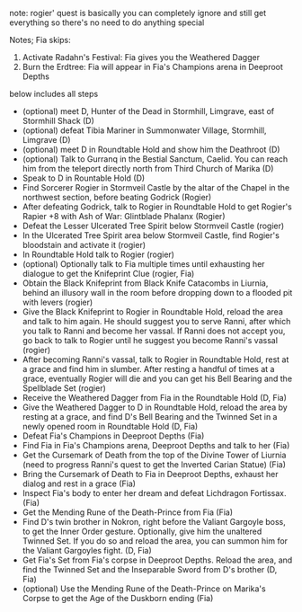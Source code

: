 note: rogier' quest is basically you can completely ignore and still get everything so there's no need to do anything special

Notes; Fia skips:

1) Activate Radahn's Festival: Fia gives you the Weathered Dagger
2) Burn the Erdtree: Fia will appear in Fia's Champions arena in Deeproot Depths

below includes all steps

- (optional) meet D, Hunter of the Dead in Stormhill, Limgrave, east of Stormhill Shack (D)
- (optional) defeat Tibia Mariner in Summonwater Village, Stormhill, Limgrave (D)
- (optional) meet D in Roundtable Hold and show him the Deathroot (D)
- (optional) Talk to Gurranq in the Bestial Sanctum, Caelid. You can reach him from the teleport directly north from Third Church of Marika (D)
- Speak to D in Rountable Hold (D)
- Find Sorcerer Rogier in Stormveil Castle by the altar of the Chapel in the northwest section, before beating Godrick (Rogier)
- After defeating Godrick, talk to Rogier in Roundtable Hold to get Rogier's Rapier +8 with Ash of War: Glintblade Phalanx (Rogier)
- Defeat the Lesser Ulcerated Tree Spirit below Stormveil Castle (rogier)
- In the Ulcerated Tree Spirit area below Stormveil Castle, find Rogier's bloodstain and activate it (rogier)
- In Roundtable Hold talk to Rogier (rogier)
- (optional) Optionally talk to Fia multiple times until exhausting her dialogue to get the Knifeprint Clue (rogier, Fia)
- Obtain the Black Knifeprint from Black Knife Catacombs in Liurnia, behind an illusory wall in the room before dropping down to a flooded pit with levers (rogier)
- Give the Black Knifeprint to Rogier in Roundtable Hold, reload the area and talk to him again. He should suggest you to serve Ranni, after which you talk to Ranni and become her vassal. If Ranni does not accept you, go back to talk to Rogier until he suggest you become Ranni's vassal (rogier)
- After becoming Ranni's vassal, talk to Rogier in Roundtable Hold, rest at a grace and find him in slumber. After resting a handful of times at a grace, eventually Rogier will die and you can get his Bell Bearing and the Spellblade Set (rogier)
- Receive the Weathered Dagger from Fia in the Roundtable Hold (D, Fia)
- Give the Weathered Dagger to D in Roundtable Hold, reload the area by resting at a grace, and find D's Bell Bearing and the Twinned Set in a newly opened room in Roundtable Hold (D, Fia)
- Defeat Fia's Champions in Deeproot Depths (Fia)
- Find Fia in Fia's Champions arena, Deeproot Depths and talk to her (Fia)
- Get the Cursemark of Death from the top of the Divine Tower of Liurnia (need to progress Ranni's quest to get the Inverted Carian Statue) (Fia)
- Bring the Cursemark of Death to Fia in Deeproot Depths, exhaust her dialog and rest in a grace (Fia)
- Inspect Fia's body to enter her dream and defeat Lichdragon Fortissax. (Fia)
- Get the Mending Rune of the Death-Prince from Fia (Fia)
- Find D's twin brother in Nokron, right before the Valiant Gargoyle boss, to get the Inner Order gesture. Optionally, give him the unaltered Twinned Set. If you do so and reload the area, you can summon him for the Valiant Gargoyles fight. (D, Fia)
- Get Fia's Set from Fia's corpse in Deeproot Depths. Reload the area, and find the Twinned Set and the Inseparable Sword from D's brother (D, Fia)
- (optional) Use the Mending Rune of the Death-Prince on Marika's Corpse to get the Age of the Duskborn ending (Fia)